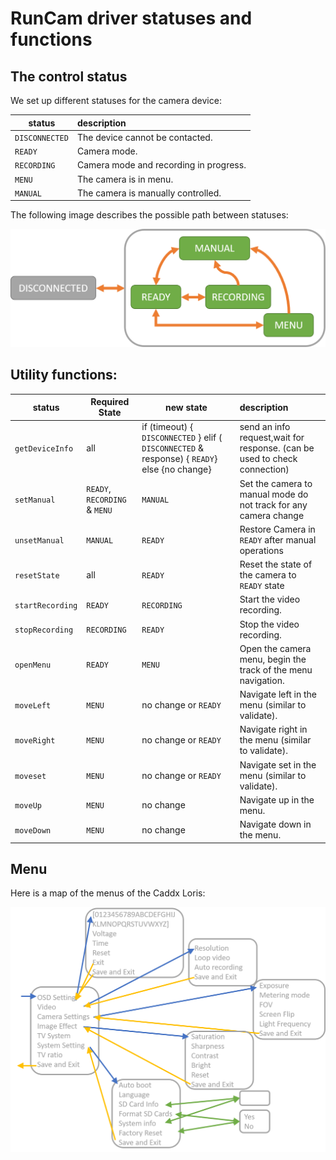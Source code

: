 # RunCam driver statuses and functions

## The control status

We set up different statuses for the camera device:

 | status         |  description |
 | -------------- |  :---------- |
 | `DISCONNECTED` |  The device cannot be contacted. |
 | `READY`        |  Camera mode. |
 | `RECORDING`    |  Camera mode and recording in progress. |
 | `MENU`         |  The camera is in menu. |
 | `MANUAL`       |  The camera is manually controlled. |

The following image describes the possible path between statuses:

![](StateRelation.png)

## Utility functions:

 | status           | Required State | new state   |  description |
 | ---------------- | -------------- | ----------- | :---------- |
 | `getDeviceInfo`  | all            | if (timeout) { `DISCONNECTED` } elif ( `DISCONNECTED` & response) { `READY`} else {no change} | send an info request,wait for response. (can be used to check connection) |
 | `setManual`      | `READY`, `RECORDING` & `MENU` | `MANUAL` | Set the camera to manual mode do not track for any camera change |
 | `unsetManual`    | `MANUAL`       | `READY`     | Restore Camera in `READY` after manual operations |
 | `resetState `    | all            | `READY`     | Reset the state of the camera to `READY` state |
 | `startRecording` | `READY`        | `RECORDING` | Start the video recording. |
 | `stopRecording`  | `RECORDING`    | `READY`     | Stop the video recording. |
 | `openMenu`       | `READY`        | `MENU`      | Open the camera menu, begin the track of the menu navigation. |
 | `moveLeft`       | `MENU`         | no change or `READY` | Navigate left in the menu (similar to validate). |
 | `moveRight`      | `MENU`         | no change or `READY` | Navigate right in the menu (similar to validate). |
 | `moveset`        | `MENU`         | no change or `READY` | Navigate set in the menu (similar to validate). |
 | `moveUp`         | `MENU`         | no change   | Navigate up in the menu. |
 | `moveDown`       | `MENU`         | no change   | Navigate down in the menu. |

## Menu

Here is a map of the menus of the Caddx Loris:

![](Menus.png)

